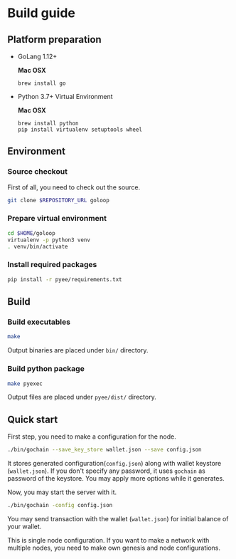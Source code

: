 # Build guide

## Platform preparation

* GoLang 1.12+

    **Mac OSX**
    ```
    brew install go
    ```
    
* Python 3.7+ Virtual Environment

    **Mac OSX**
    ```
    brew install python
    pip install virtualenv setuptools wheel
    ```

## Environment

### Source checkout

First of all, you need to check out the source.
```bash
git clone $REPOSITORY_URL goloop
```

### Prepare virtual environment
```bash
cd $HOME/goloop
virtualenv -p python3 venv
. venv/bin/activate
```

### Install required packages
```bash
pip install -r pyee/requirements.txt
```

## Build

### Build executables

```bash
make
```

Output binaries are placed under `bin/` directory.


### Build python package

```bash
make pyexec
```

Output files are placed under `pyee/dist/` directory.

## Quick start

First step, you need to make a configuration for the node.

```bash
./bin/gochain --save_key_store wallet.json --save config.json
```

It stores generated configuration(`config.json`) along with wallet keystore
(`wallet.json`). If you don't specify any password, it uses `gochain` as 
password of the keystore. You may apply more options while it generates.

Now, you may start the server with it.

```bash
./bin/gochain -config config.json
```

You may send transaction with the wallet (`wallet.json`) for initial balance
of your wallet.

This is single node configuration. If you want to make a network with multiple
nodes, you need to make own genesis and node configurations.
